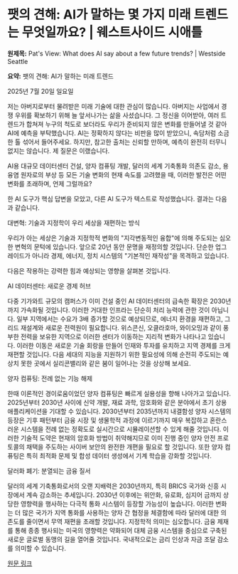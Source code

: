 # 팻의 견해: AI가 말하는 몇 가지 미래 트렌드는 무엇일까요? | 웨스트사이드 시애틀

**원제목:** Pat's View: What does AI say about a few future trends? | Westside Seattle

**요약:** 팻의 견해: AI가 말하는 미래 트렌드

2025년 7월 20일 일요일

저는 아버지로부터 물려받은 미래 기술에 대한 관심이 많습니다. 아버지는 사업에서 경쟁 우위를 확보하기 위해 늘 앞서나가는 삶을 사셨습니다. 그 정신을 이어받아, 여러 트렌드가 합쳐져 누구의 척도로 보더라도 우리가 준비되지 않은 변화를 만들어낼 것 같아 AI에 예측을 부탁했습니다. AI는 정확하지 않다는 비판을 많이 받았으니, 속담처럼 소금 한 톨 섞어서 들어주세요. 하지만, 참고한 출처는 신뢰할 만하며, 예측이 완전히 터무니없지는 않습니다. 제 질문은 이랬습니다.

AI용 대규모 데이터센터 건설, 양자 컴퓨팅 개발, 달러의 세계 기축통화 의존도 감소, 용융염 원자로의 부상 등 모든 기술 변화의 현재 속도를 고려했을 때, 이러한 발전은 어떤 변화를 초래하며, 언제 그럴까요?

한 AI 도구가 핵심 답변을 모았고, 다른 AI 도구가 텍스트로 작성했습니다. 결과는 다음과 같습니다.

대변혁: 기술과 지정학이 우리 세상을 재편하는 방식

우리가 아는 세상은 기술과 지정학적 변화의 "지각변동적인 융합"에 의해 주도되는 심오한 변혁의 문턱에 있습니다. 앞으로 20년 동안 문명을 재정의할 것입니다. 단순한 업그레이드가 아니라 경제, 에너지, 정치 시스템의 "기본적인 재작성"을 목격하고 있습니다.

다음은 작용하는 강력한 힘과 예상되는 영향을 살펴본 것입니다.

AI 데이터센터: 새로운 경제 허브

다중 기가와트 규모의 캠퍼스가 이미 건설 중인 AI 데이터센터의 급속한 확장은 2030년까지 가속화될 것입니다. 이러한 거대한 인프라는 단순히 처리 능력에 관한 것이 아닙니다. 일부 지역에서는 수요가 3배 증가할 것으로 예상되므로, 에너지 환경을 재편하고, 그리드 재설계와 새로운 전력원이 필요합니다. 위스콘신, 오클라호마, 와이오밍과 같이 풍부한 전력을 보유한 지역으로 이러한 센터가 이동하는 지리적 변화가 나타나고 있습니다. 이러한 이동은 새로운 기술 회랑을 만들어 인재와 투자를 유치하고 지역 경제를 크게 재편할 것입니다. 다음 세대의 지능을 지원하기 위한 필요성에 의해 순전히 주도되는 예상치 못한 곳에서 실리콘밸리와 같은 붐이 일어나는 것을 상상해 보세요.

양자 컴퓨팅: 전례 없는 기능 해제

한때 이론적인 경이로움이었던 양자 컴퓨팅은 빠르게 실용성을 향해 나아가고 있습니다. 2025년부터 2030년 사이에 신약 개발, 재료 과학, 암호화와 같은 분야에서 초기 상용 애플리케이션을 기대할 수 있습니다. 2030년부터 2035년까지 내결함성 양자 시스템의 등장은 기후 패턴부터 금융 시장 및 생물학적 과정에 이르기까지 매우 복잡하고 혼란스러운 시스템을 전례 없는 정확도로 실시간으로 시뮬레이션할 수 있게 해줄 것입니다. 이러한 기술적 도약은 현재의 암호화 방법이 취약해지므로 이미 진행 중인 양자 안전 프로토콜의 채택을 주도하는 사이버 보안의 완전한 개편을 필요로 할 것입니다. 또한 양자 컴퓨팅은 특히 최적화 문제 및 합성 데이터 생성에서 기계 학습을 강화할 것입니다.

달러화 폐기: 분열되는 금융 질서

달러의 세계 기축통화로서의 오랜 지배력은 2030년까지, 특히 BRICS 국가와 신흥 시장에서 계속 감소하는 추세입니다. 2030년 이후에는 위안화, 유로화, 심지어 금까지 상당한 영향력을 행사하는 다극적 통화 시스템이 등장할 가능성이 높습니다. 이러한 변화는 더 많은 국가가 지역 통화를 사용하는 양자 간 협정을 체결함에 따라 달러에 대한 의존도를 줄이면서 무역 재편을 초래할 것입니다. 지정학적 의미는 심오합니다. 금융 제재를 통해 종종 행사되는 미국의 영향력은 약화되어 대체 금융 시스템을 중심으로 구축된 새로운 글로벌 동맹의 길을 열어줄 것입니다. 국내적으로는 금리 인상과 자금 조달 감소를 의미할 수 있습니다.

[원문 링크](https://www.westsideseattle.com/2025/07/20/pats-view-what-does-ai-say-about-few-future-trends)
